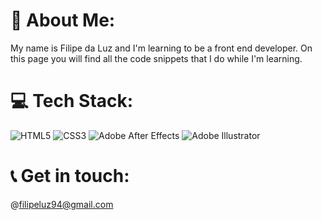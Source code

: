 # 💫 About Me:
My name is Filipe da Luz and I'm learning to be a front end developer. On this page you will find all the code snippets that I do while I'm learning.


# 💻 Tech Stack:
![HTML5](https://img.shields.io/badge/html5-%23E34F26.svg?style=for-the-badge&logo=html5&logoColor=white) ![CSS3](https://img.shields.io/badge/css3-%231572B6.svg?style=for-the-badge&logo=css3&logoColor=white) ![Adobe After Effects](https://img.shields.io/badge/Adobe%20After%20Effects-9999FF.svg?style=for-the-badge&logo=Adobe%20After%20Effects&logoColor=white) ![Adobe Illustrator](https://img.shields.io/badge/adobe%20illustrator-%23FF9A00.svg?style=for-the-badge&logo=adobe%20illustrator&logoColor=white)


# 📞 Get in touch:
@filipeluz94@gmail.com

<!-- Proudly created with GPRM ( https://gprm.itsvg.in ) -->
